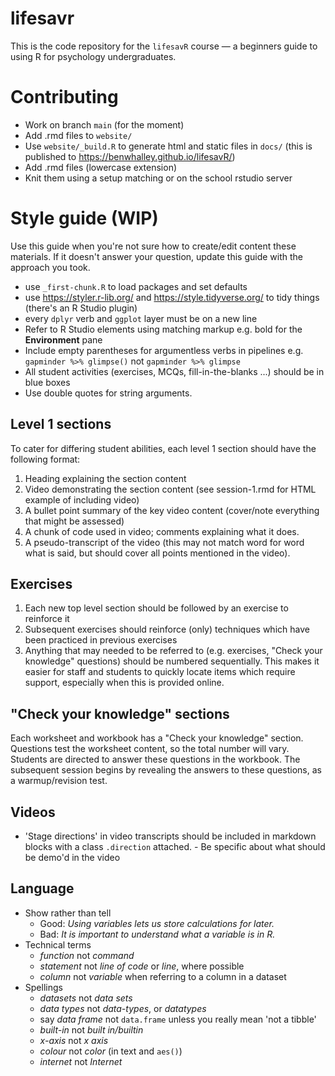 # lifesavr

This is the code repository for the `lifesavR` course — a beginners guide to using
R for psychology undergraduates.

# Contributing

- Work on branch `main` (for the moment)
- Add .rmd files to `website/`
- Use `website/_build.R` to generate html and static files in `docs/` (this is published to https://benwhalley.github.io/lifesavR/)
- Add .rmd files (lowercase extension)
- Knit them using a setup matching or on the school rstudio server

# Style guide (WIP)

Use this guide when you're not sure how to create/edit content these materials. If it doesn't answer your question,
update this guide with the approach you took.

- use `_first-chunk.R` to load packages and set defaults
- use https://styler.r-lib.org/ and https://style.tidyverse.org/ to tidy things (there's an R Studio plugin)
- every `dplyr` verb and `ggplot` layer must be on a new line
- Refer to R Studio elements using matching markup e.g. bold for the **Environment** pane
- Include empty parentheses for argumentless verbs in pipelines e.g. `gapminder %>% glimpse()` not `gapminder %>% glimpse`
- All student activities (exercises, MCQs, fill-in-the-blanks ...) should be in blue boxes
- Use double quotes for string arguments.

## Level 1 sections

To cater for differing student abilities, each level 1 section should have the following format:

1. Heading explaining the section content
1. Video demonstrating the section content (see session-1.rmd for HTML example of including video)
1. A bullet point summary of the key video content (cover/note everything that might be assessed)
1. A chunk of code used in video; comments explaining what it does.
1. A pseudo-transcript of the video (this may not match word for word what is said, but should cover all points mentioned in the video).

## Exercises

1. Each new top level section should be followed by an exercise to reinforce it
1. Subsequent exercises should reinforce (only) techniques which have been practiced in previous exercises
1. Anything that may needed to be referred to (e.g. exercises, "Check your knowledge" questions) should be numbered
   sequentially. This makes it easier for staff and students to quickly locate items which require support, especially when
   this is provided online.

## "Check your knowledge" sections

Each worksheet and workbook has a "Check your knowledge" section. Questions test the worksheet content, so the total
number will vary. Students are directed to answer these questions in the workbook. The subsequent session begins by
revealing the answers to these questions, as a warmup/revision test.

## Videos

- 'Stage directions' in video transcripts should be included in markdown blocks with a class `.direction` attached. - Be specific about what should be demo'd in the video

## Language

- Show rather than tell
  - Good: _Using variables lets us store calculations for later._
  - Bad: _It is important to understand what a variable is in R._
- Technical terms
  - _function_ not _command_
  - _statement_ not _line of code_ or _line_, where possible
  - _column_ not _variable_ when referring to a column in a dataset
- Spellings
  - _datasets_ not _data sets_
  - _data types_ not _data-types_, or _datatypes_
  - say _data frame_ not `data.frame` unless you really mean 'not a tibble'
  - _built-in_ not _built in/builtin_
  - _x-axis_ not _x axis_
  - _colour_ not _color_ (in text and `aes()`)
  - _internet_ not _Internet_

